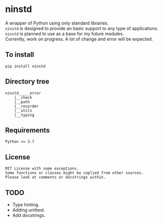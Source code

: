 # ninstd
A wrapper of Python using only standard libraries. <br>
`ninstd` is designed to provide an basic support to any type of applications. <br>
`ninstd` is planned to use as a base for my future modules. <br>
Currently, work on progress. A lot of change and error will be expected. <br>

## To install
```
pip install ninstd
```

## Directory tree
```
ninstd_____error
	|__check
	|__path
	|__recorder
	|__utils
	|__typing
```

## Requirements
```
Python >= 3.7
```

## License
```
MIT License with some exceptions.
Some functions or classes might be coplied from other sources.
Please look at comments or docstrings within.
```
## TODO
- Type hinting.
- Adding unittest.
- Add docstrings.
